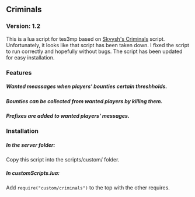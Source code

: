 ## Criminals

### Version: 1.2
This is a lua script for tes3mp based on [Skvysh's Criminals](https://github.com/Skvysh/TES3MP-Scripts/tree/master/Criminals) script. Unfortunately, it looks like that script has been taken down.
I fixed the script to run correctly and hopefully without bugs. The script has been updated for easy installation.

### Features

##### Wanted meassages when players' bounties certain threshholds.

##### Bounties can be collected from wanted players by killing them.

##### Prefixes are added to wanted players' messages.

### Installation

##### In the server folder:
Copy this script into the scripts/custom/ folder.

##### In customScripts.lua:
Add ````require("custom/criminals")```` to the top with the other requires.
